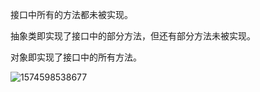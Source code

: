接口中所有的方法都未被实现。

抽象类即实现了接口中的部分方法，但还有部分方法未被实现。

对象即实现了接口中的所有方法。

![1574598538677](C:\Users\86198\AppData\Roaming\Typora\typora-user-images\1574598538677.png)